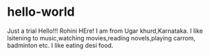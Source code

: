 # hello-world
Just a trial
Hello!!!
Rohini HEre!
I am from Ugar khurd,Karnataka.
I like lsitening to music,watching movies,reading novels,playing carrom, badminton etc.
I like eating desi food.
